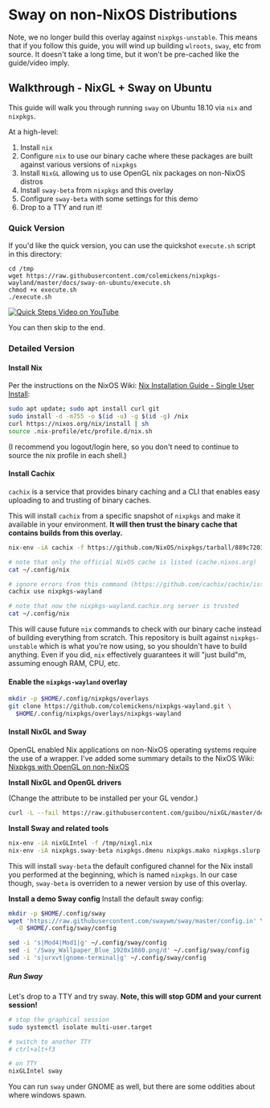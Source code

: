 # Sway on non-NixOS Distributions

Note, we no longer build this overlay against `nixpkgs-unstable`.
This means that if you follow this guide, you will wind up building
`wlroots`, `sway`, etc from source. It doesn't take a long time,
but it won't be pre-cached like the guide/video imply.

## Walkthrough - NixGL + Sway on Ubuntu

This guide will walk you through running `sway` on Ubuntu 18.10 via `nix` and `nixpkgs`.

At a high-level:
1. Install `nix`
2. Configure `nix` to use our binary cache where these packages are built against various versions of `nixpkgs`
3. Install `NixGL` allowing us to use OpenGL nix packages on non-NixOS distros
4. Install `sway-beta` from `nixpkgs` and this overlay
5. Configure `sway-beta` with some settings for this demo
5. Drop to a TTY and run it!

### Quick Version

If you'd like the quick version, you can use the quickshot `execute.sh` script in this directory:
```
cd /tmp
wget https://raw.githubusercontent.com/colemickens/nixpkgs-wayland/master/docs/sway-on-ubuntu/execute.sh
chmod +x execute.sh
./execute.sh
```

[![Quick Steps Video on YouTube](https://img.youtube.com/vi/Sri_24TJtFI/0.jpg)](https://www.youtube.com/watch?v=Sri_24TJtFI)

You can then skip to the end.

### Detailed Version

#### Install Nix

Per the instructions on the NixOS Wiki: [Nix Installation Guide - Single User Install](https://nixos.wiki/wiki/Nix_Installation_Guide):
```bash
sudo apt update; sudo apt install curl git
sudo install -d -m755 -o $(id -u) -g $(id -g) /nix
curl https://nixos.org/nix/install | sh
source .nix-profile/etc/profile.d/nix.sh
```

(I recommend you logout/login here, so you don't need
to continue to source the nix profile in each shell.)


#### Install Cachix

`cachix` is a service that provides binary caching and a CLI
that enables easy uploading to and trusting of binary caches.

This will install `cachix` from a specific snapshot of `nixpkgs`
and make it available in your environment. **It will then trust
the binary cache that contains builds from this overlay.**

```bash
nix-env -iA cachix -f https://github.com/NixOS/nixpkgs/tarball/889c72032f8595fcd7542c6032c208f6b8033db6

# note that only the official NixOS cache is listed (cache.nixos.org)
cat ~/.config/nix

# ignore errors from this command (https://github.com/cachix/cachix/issues/148)
cachix use nixpkgs-wayland

# note that now the nixpkgs-wayland.cachix.org server is trusted
cat ~/.config/nix
```

This will cause future `nix` commands to check with our binary cache
instead of building everything from scratch. This repository is built against
`nixpkgs-unstable` which is what you're now using, so you shouldn't have to
build anything. Even if you did, `nix` effectively guarantees it will "just build"m,
assuming enough RAM, CPU, etc.

#### Enable the `nixpkgs-wayland` overlay

```bash
mkdir -p $HOME/.config/nixpkgs/overlays
git clone https://github.com/colemickens/nixpkgs-wayland.git \
  $HOME/.config/nixpkgs/overlays/nixpkgs-wayland
```

#### Install NixGL and Sway

OpenGL enabled Nix applications on non-NixOS operating systems require
the use of a wrapper. I've added some summary details to the NixOS Wiki:
[Nixpkgs with OpenGL on non-NixOS](https://nixos.wiki/wiki/Nixpkgs_with_OpenGL_on_non-NixOS)

**Install NixGL and OpenGL drivers**

(Change the attribute to be installed per your GL vendor.)
```bash
curl -L --fail https://raw.githubusercontent.com/guibou/nixGL/master/default.nix > /tmp/nixgl.nix
```
**Install Sway and related tools**
```bash
nix-env -iA nixGLIntel -f /tmp/nixgl.nix
nix-env -iA nixpkgs.sway-beta nixpkgs.dmenu nixpkgs.mako nixpkgs.slurp nixpkgs.grim
```

This will install `sway-beta` the default configured channel for the Nix install you
performed at the beginning, which is named `nixpkgs`. In our case though, `sway-beta`
is overriden to a newer version by use of this overlay.

**Install a demo Sway config**
Install the default sway config:
```bash
mkdir -p $HOME/.config/sway
wget 'https://raw.githubusercontent.com/swaywm/sway/master/config.in' \
  -O $HOME/.config/sway/config

sed -i 's|Mod4|Mod1|g' ~/.config/sway/config
sed -i '/Sway_Wallpaper_Blue_1920x1080.png/d' ~/.config/sway/config
sed -i 's|urxvt|gnome-terminal|g' ~/.config/sway/config
```

##### Run Sway

Let's drop to a TTY and try sway. **Note, this will stop GDM and your current session!**

```bash
# stop the graphical session
sudo systemctl isolate multi-user.target

# switch to another TTY
# ctrl+alt+f3

# on TTY
nixGLIntel sway
```

You can run `sway` under GNOME as well, but there are some oddities about where windows spawn.

